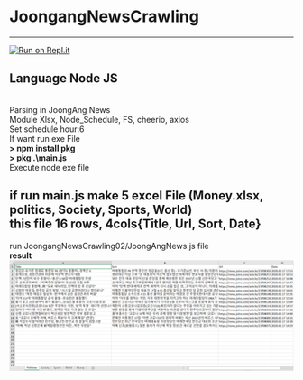 # JoongangNewsCrawling
---------------------
[![Run on Repl.it](https://repl.it/badge/github/sungmen/NewsCrawling)](https://repl.it/github/sungmen/NewsCrawling)
<h2>Language <strong>Node JS</strong></h2><br>
Parsing in JoongAng News<br>
Module Xlsx, Node_Schedule, FS, cheerio, axios
<br>
Set schedule hour:6<br>
If want run exe File<br>
<strong>> npm install pkg<br>
> pkg .\main.js</strong><br>
Execute node exe file

if run main.js make 5 excel File (Money.xlsx, politics, Society, Sports, World)<br>
this file 16 rows, 4cols{Title, Url, Sort, Date}
----------------------
run JoongangNewsCrawling02/JoongAngNews.js file <br>
<strong>result</strong>
<img src="JoongangNewsCrawling02/Result.PNG">
